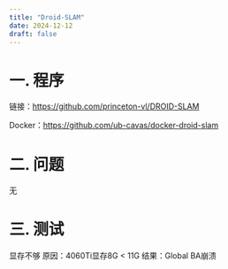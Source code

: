```yaml
---
title: "Droid-SLAM"
date: 2024-12-12
draft: false
---
```


# 一. 程序

链接：https://github.com/princeton-vl/DROID-SLAM

Docker：https://github.com/ub-cavas/docker-droid-slam

# 二. 问题

无

# 三. 测试

   显存不够
   原因：4060Ti显存8G < 11G
   结果：Global BA崩溃
